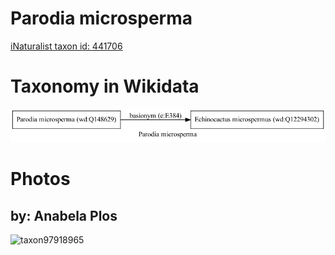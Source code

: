 
Parodia microsperma
===================
  
[iNaturalist taxon id: 441706](https://www.inaturalist.org/taxa/441706)
# Taxonomy in Wikidata
  
![Parodia microsperma](../wikidata_schemas/Parodia_microsperma.gv.png)
# Photos

## by: Anabela Plos
  
![taxon97918965](https://inaturalist-open-data.s3.amazonaws.com/photos/104959623/medium.jpeg)